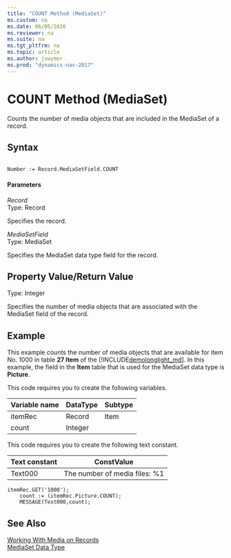 ```yaml
---
title: "COUNT Method (MediaSet)"
ms.custom: na
ms.date: 06/05/2016
ms.reviewer: na
ms.suite: na
ms.tgt_pltfrm: na
ms.topic: article
ms.author: jswymer
ms.prod: "dynamics-nav-2017"
---
```

# COUNT Method (MediaSet)
Counts the number of media objects that are included in the MediaSet of a record.

## Syntax  

```  

Number := Record.MediaSetField.COUNT  
```  

#### Parameters  
 *Record*  
 Type: Record  

 Specifies the record.  

 *MediaSetField*  
 Type: MediaSet  

 Specifies the MediaSet data type field for the record.  

## Property Value/Return Value  
 Type: Integer  

 Specifies the number of media objects that are associated with the MediaSet field of the record.  

## Example  
 This example counts the number of media objects that are available for item No. 1000 in table **27 Item** of the  [!INCLUDE[demolonglight_md](includes/demolonglight_md.md)]. In this example, the field in the **Item** table that is used for the MediaSet data type is **Picture**.  

This code requires you to create the following variables.

|Variable name|DataType|Subtype|  
|-------------------|--------------|-------------|  
|itemRec|Record|Item|  
|count|Integer||  

 This code requires you to create the following text constant.  

|  Text constant  |  ConstValue  |  
|-----------------|--------------|  
|Text000|The number of media files: %1|  

```  
itemRec.GET('1000');  
    count := (itemRec.Picture.COUNT);  
    MESSAGE(Text000,count);  
```  

## See Also  
[Working With Media on Records](Working-With-Media-on-Records.md)  
[MediaSet Data Type](MediaSet-Data-Type.md)  

